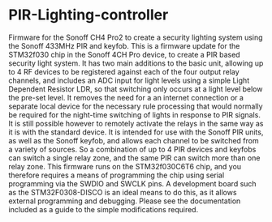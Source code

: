 # PIR-Lighting-controller
Firmware for the Sonoff CH4 Pro2 to create a security lighting system using the Sonoff 433MHz PIR and keyfob.
This is a firmware update for the STM32f030 chip in the Sonoff 4CH Pro device, to create a PIR based security light system. It has two main additions to the basic unit, allowing up to 4 RF devices to be registered against each of the four output relay channels, and includes an ADC input for light levels using a simple Light Dependent Resistor LDR, so that switching only occurs at a light level below the pre-set level.
It removes the need for a an internet connection or a separate local device for the necessary rule processing that would normally be required for the night-time switching of lights in response to PIR signals. It is still possible however to remotely activate the relays in the same way as it is with the standard device.
It is intended for use with the Sonoff PIR units, as well as the Sonoff keyfob, and allows each channel to be switched from a variety of sources. So a combination of up to 4 PIR devices and keyfobs can switch a single relay zone, and the same PIR can switch more than one relay zone.
This firmware runs on the STM32f030C6T6 chip, and you therefore requires a means of programming the chip using serial programming via the SWDIO and SWCLK pins. A development board such as the STM32F0308-DISCO is an ideal means to do this, as it allows external programming and debugging.
Please see the documentation included as a guide to the simple modifications required.
